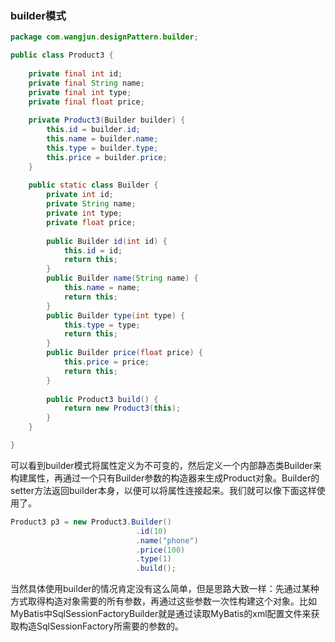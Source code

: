 ###  builder模式

```java
package com.wangjun.designPattern.builder;

public class Product3 {
	
	private final int id;
	private final String name;
	private final int type;
	private final float price;
	
	private Product3(Builder builder) {
		this.id = builder.id;
		this.name = builder.name;
		this.type = builder.type;
		this.price = builder.price;
	}
	
	public static class Builder {
		private int id;
		private String name;
		private int type;
		private float price;
		
		public Builder id(int id) {
			this.id = id;
			return this;
		}
		public Builder name(String name) {
			this.name = name;
			return this;
		}
		public Builder type(int type) {
			this.type = type;
			return this;
		}
		public Builder price(float price) {
			this.price = price;
			return this;
		}
		
		public Product3 build() {
			return new Product3(this);
		}
	}

}
```

可以看到builder模式将属性定义为不可变的，然后定义一个内部静态类Builder来构建属性，再通过一个只有Builder参数的构造器来生成Product对象。Builder的setter方法返回builder本身，以便可以将属性连接起来。我们就可以像下面这样使用了。

```java
Product3 p3 = new Product3.Builder()
                            .id(10)
                            .name("phone")
                            .price(100)
                            .type(1)
                            .build();
```

当然具体使用builder的情况肯定没有这么简单，但是思路大致一样：先通过某种方式取得构造对象需要的所有参数，再通过这些参数一次性构建这个对象。比如MyBatis中SqlSessionFactoryBuilder就是通过读取MyBatis的xml配置文件来获取构造SqlSessionFactory所需要的参数的。